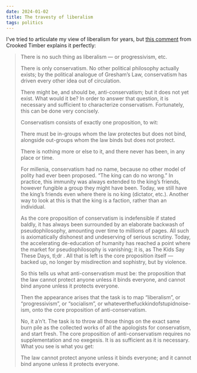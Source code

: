```yaml
---
date: 2024-01-02
title: The travesty of liberalism
tags: politics
---
```


I've tried to articulate my view of liberalism for years, but [this comment](https://crookedtimber.org/2018/03/21/liberals-against-progressives/#comment-729288) from Crooked Timber explains it perfectly: 

> There is no such thing as liberalism — or progressivism, etc.
> 
> There is only conservatism. No other political philosophy actually exists; by the political analogue of Gresham’s Law, conservatism has driven every other idea out of circulation.
> 
> There might be, and should be, anti-conservatism; but it does not yet exist. What would it be? In order to answer that question, it is necessary and sufficient to characterize conservatism. Fortunately, this can be done very concisely.
> 
> Conservatism consists of exactly one proposition, to wit:
> 
> There must be in-groups whom the law protectes but does not bind, alongside out-groups whom the law binds but does not protect.
> 
> There is nothing more or else to it, and there never has been, in any place or time.
> 
> For millenia, conservatism had no name, because no other model of polity had ever been proposed. “The king can do no wrong.” In practice, this immunity was always extended to the king’s friends, however fungible a group they might have been. Today, we still have the king’s friends even where there is no king (dictator, etc.). Another way to look at this is that the king is a faction, rather than an individual.
> 
> As the core proposition of conservatism is indefensible if stated baldly, it has always been surrounded by an elaborate backwash of pseudophilosophy, amounting over time to millions of pages. All such is axiomatically dishonest and undeserving of serious scrutiny. Today, the accelerating de-education of humanity has reached a point where the market for pseudophilosophy is vanishing; it is, as The Kids Say These Days, tl;dr . All that is left is the core proposition itself — backed up, no longer by misdirection and sophistry, but by violence.
> 
> So this tells us what anti-conservatism must be: the proposition that the law cannot protect anyone unless it binds everyone, and cannot bind anyone unless it protects everyone.
> 
> Then the appearance arises that the task is to map “liberalism”, or “progressivism”, or “socialism”, or whateverthefuckkindofstupidnoise-ism, onto the core proposition of anti-conservatism.
> 
> No, it a’n’t. The task is to throw all those things on the exact same burn pile as the collected works of all the apologists for conservatism, and start fresh. The core proposition of anti-conservatism requires no supplementation and no exegesis. It is as sufficient as it is necessary. What you see is what you get:
> 
> The law cannot protect anyone unless it binds everyone; and it cannot bind anyone unless it protects everyone.